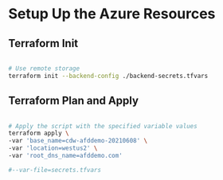 # Setup Up the Azure Resources

## Terraform Init

```bash

# Use remote storage
terraform init --backend-config ./backend-secrets.tfvars

```

## Terraform Plan and Apply

```bash

# Apply the script with the specified variable values
terraform apply \
-var 'base_name=cdw-afddemo-20210608' \
-var 'location=westus2' \
-var 'root_dns_name=afddemo.com'

#--var-file=secrets.tfvars

```
